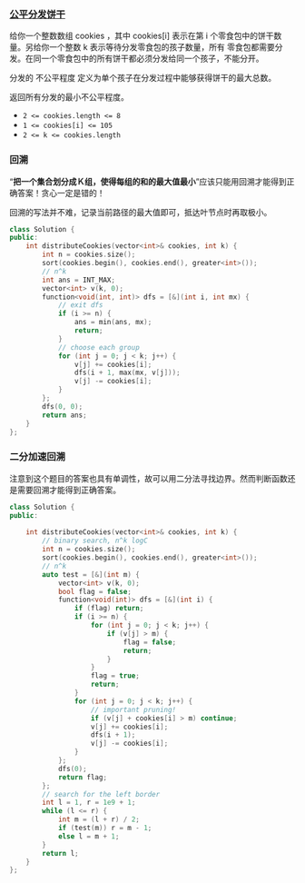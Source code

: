 ### [公平分发饼干](https://leetcode.cn/problems/fair-distribution-of-cookies/)

给你一个整数数组 cookies ，其中 cookies[i] 表示在第 i 个零食包中的饼干数量。另给你一个整数 k 表示等待分发零食包的孩子数量，所有 零食包都需要分发。在同一个零食包中的所有饼干都必须分发给同一个孩子，不能分开。

分发的 不公平程度 定义为单个孩子在分发过程中能够获得饼干的最大总数。

返回所有分发的最小不公平程度。

- `2 <= cookies.length <= 8`
- `1 <= cookies[i] <= 105`
- `2 <= k <= cookies.length`


### 回溯

“**把一个集合划分成Ｋ组，使得每组的和的最大值最小**”应该只能用回溯才能得到正确答案！贪心一定是错的！

回溯的写法并不难，记录当前路径的最大值即可，抵达叶节点时再取极小。

```cpp
class Solution {
public:
    int distributeCookies(vector<int>& cookies, int k) {
        int n = cookies.size();
        sort(cookies.begin(), cookies.end(), greater<int>());
        // n^k
        int ans = INT_MAX;
        vector<int> v(k, 0);
        function<void(int, int)> dfs = [&](int i, int mx) {
            // exit dfs
            if (i >= n) {
                ans = min(ans, mx);
                return;
            }
            // choose each group
            for (int j = 0; j < k; j++) {
                v[j] += cookies[i];
                dfs(i + 1, max(mx, v[j]));
                v[j] -= cookies[i];
            }
        };
        dfs(0, 0);
        return ans;
    }
};
```


### 二分加速回溯

注意到这个题目的答案也具有单调性，故可以用二分法寻找边界。然而判断函数还是需要回溯才能得到正确答案。

```cpp
class Solution {
public:
    
    int distributeCookies(vector<int>& cookies, int k) {
        // binary search, n^k logC
        int n = cookies.size();
        sort(cookies.begin(), cookies.end(), greater<int>());
        // n^k
        auto test = [&](int m) {
            vector<int> v(k, 0);
            bool flag = false;
            function<void(int)> dfs = [&](int i) {
                if (flag) return;
                if (i >= n) {
                    for (int j = 0; j < k; j++) {
                        if (v[j] > m) {
                            flag = false;
                            return;
                        }
                    }
                    flag = true;
                    return;
                }
                for (int j = 0; j < k; j++) {
                    // important pruning!
                    if (v[j] + cookies[i] > m) continue;
                    v[j] += cookies[i];
                    dfs(i + 1);
                    v[j] -= cookies[i];
                }
            };
            dfs(0);
            return flag;
        };
        // search for the left border
        int l = 1, r = 1e9 + 1;
        while (l <= r) {
            int m = (l + r) / 2;
            if (test(m)) r = m - 1;
            else l = m + 1;
        }
        return l;
    }
};
```

